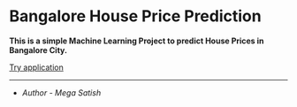 # Bangalore House Price Prediction
**This is a simple Machine Learning Project to predict House Prices in Bangalore City.**

[Try application](https://bhpp.herokuapp.com) 

---

- _Author - Mega Satish_



